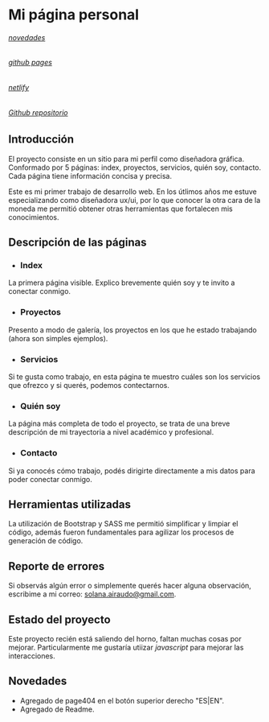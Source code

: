 # Mi página personal
###### [novedades](#new)
###### [github pages](https://emallanos00.github.io/SucusTienda-Llanos/Sucusstore-llanos/index.html)
###### [netlify](https://unique-lily-bdcacd.netlify.app/)
###### [Github repositorio](https://github.com/SoliAiraudo/MiPaginaPersonal.git)
## Introducción
El proyecto consiste en un sitio para mi perfil como diseñadora gráfica. Conformado por 5 páginas: index, proyectos, servicios, quién soy, contacto. Cada página tiene información concisa y precisa.

Este es mi primer trabajo de desarrollo web. En los útlimos años me estuve especializando como diseñadora ux/ui, por lo que conocer la otra cara de la moneda me permitió obtener otras herramientas que fortalecen mis conocimientos. 

## Descripción de las páginas
- ### Index
La primera página visible. Explico brevemente quién soy y te invito a conectar conmigo. 

- ### Proyectos
Presento a modo de galería, los proyectos en los que he estado trabajando (ahora son simples ejemplos).

- ### Servicios
Si te gusta como trabajo, en esta página te muestro cuáles son los servicios que ofrezco y si querés, podemos contectarnos.

- ### Quién soy
La página más completa de todo el proyecto, se trata de una breve descripción de mi trayectoria a nivel académico y profesional.

- ### Contacto
Si ya conocés cómo trabajo, podés dirigirte directamente a mis datos para poder conectar conmigo.

## Herramientas utilizadas
La utilización de Bootstrap y SASS me permitió simplificar y limpiar el código, además fueron fundamentales para agilizar los procesos de generación de código. 

## Reporte de errores
Si observás algún error o simplemente querés hacer alguna observación, escribime a mi correo: solana.airaudo@gmail.com.

## Estado del proyecto
Este proyecto recién está saliendo del horno, faltan muchas cosas por mejorar. Particularmente me gustaría utiizar *javascript* para mejorar las interacciones.

<a name="new"><a/>
## Novedades

- Agregado de page404 en el botón superior derecho "ES|EN".
- Agregado de Readme.
